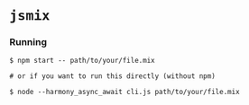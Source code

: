# `jsmix`

### Running

```
$ npm start -- path/to/your/file.mix

# or if you want to run this directly (without npm)

$ node --harmony_async_await cli.js path/to/your/file.mix
```